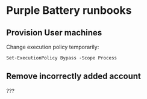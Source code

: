 # Purple Battery runbooks

## Provision User machines

Change execution policy temporarily:

```pwsh
Set-ExecutionPolicy Bypass -Scope Process
```

## Remove incorrectly added account

???
